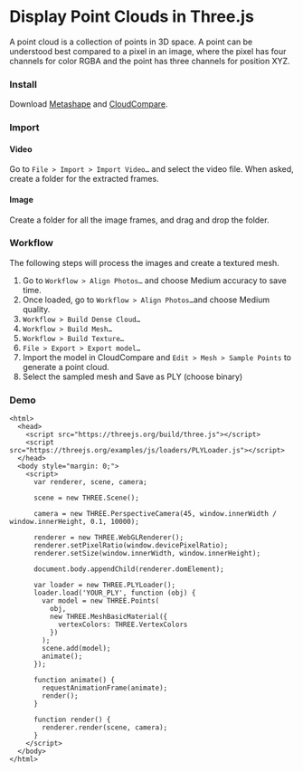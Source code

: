 # Display Point Clouds in Three.js

A point cloud is a collection of points in 3D space. A point can be  understood best compared to a pixel in an image, where the pixel has four channels for color RGBA and the point has three channels for position XYZ.

### Install

Download [Metashape](https://www.agisoft.com/) and [CloudCompare](https://cloudcompare.org/).

### Import

#### Video

Go to `File > Import > Import Video…` and select the video file. When asked, create a folder for the extracted frames.

#### Image

Create a folder for all the image frames, and drag and drop the folder.

### Workflow

The following steps will process the images and create a textured mesh.

1. Go to `Workflow > Align Photos…` and choose Medium accuracy to save time.
2. Once loaded, go to `Workflow > Align Photos…`and choose Medium quality.
3. `Workflow > Build Dense Cloud…`
4. `Workflow > Build Mesh…`
5. `Workflow > Build Texture…`
6. `File > Export > Export model…`
7. Import the model in CloudCompare and `Edit > Mesh > Sample Points` to generate a point cloud.
8. Select the sampled mesh and Save as PLY \(choose binary\)

### Demo

```markup
<html>
  <head>
    <script src="https://threejs.org/build/three.js"></script>
    <script src="https://threejs.org/examples/js/loaders/PLYLoader.js"></script>
  </head>
  <body style="margin: 0;">
    <script>
      var renderer, scene, camera;

      scene = new THREE.Scene();

      camera = new THREE.PerspectiveCamera(45, window.innerWidth / window.innerHeight, 0.1, 10000);

      renderer = new THREE.WebGLRenderer();
      renderer.setPixelRatio(window.devicePixelRatio);
      renderer.setSize(window.innerWidth, window.innerHeight);

      document.body.appendChild(renderer.domElement);

      var loader = new THREE.PLYLoader();
      loader.load('YOUR_PLY', function (obj) {
        var model = new THREE.Points(
          obj,
          new THREE.MeshBasicMaterial({
            vertexColors: THREE.VertexColors
          })
        );
        scene.add(model);
        animate();
      });

      function animate() {
        requestAnimationFrame(animate);
        render();
      }

      function render() {
        renderer.render(scene, camera);
      }
    </script>
  </body>
</html>
```

